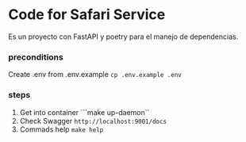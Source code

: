 # Code for Safari Service

Es un proyecto con FastAPI y poetry para el manejo de dependencias.

### preconditions
Create .env from .env.example
```cp .env.example .env```

### steps
1. Get into container
```make up-daemon``
2. Check Swagger
```http://localhost:9001/docs```
3. Commads help
```make help```
